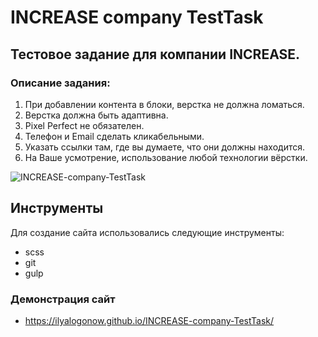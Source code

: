 ﻿# INCREASE company TestTask
## Тестовое задание для компании INCREASE.
### Описание задания:
1. При добавлении контента в блоки, верстка не должна ломаться.
2. Верстка должна быть адаптивна.
3. Pixel Perfect не обязателен.
4. Телефон и Email сделать кликабельными.
5. Указать ссылки там, где вы думаете, что они должны находится.
4. На Ваше усмотрение, использование любой технологии вёрстки.

![INCREASE-company-TestTask](https://github.com/IlyaLogonow/Tzeezotje/blob/main/INCREASE%20company%20-%20TestTask.png)

## Инструменты 
Для создание сайта использовались следующие инструменты:
- scss
- git 
- gulp

### Демонстрация сайт 
- https://ilyalogonow.github.io/INCREASE-company-TestTask/
